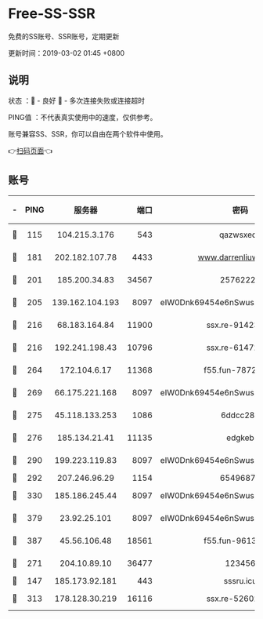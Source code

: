 # Free-SS-SSR

免费的SS账号、SSR账号，定期更新

更新时间：2019-03-02 01:45 +0800

## 说明

状态     ：🙂 - 良好 🙁 - 多次连接失败或连接超时

PING值   ：不代表真实使用中的速度，仅供参考。

账号兼容SS、SSR，你可以自由在两个软件中使用。

👉[扫码页面](https://liesauer.github.io/free-ss-ssr.github.io/)👈

## 账号

|-|PING|服务器|端口|密码|加密方式|区域|
|:----:|:----:|:-----:|-----:|:----:|:----:|:----:|
|🙂|115|104.215.3.176|543|qazwsxedc|aes-256-gcm|JP|
|🙂|181|202.182.107.78|4433|www.darrenliuwei.com|aes-256-cfb|JP|
|🙂|201|185.200.34.83|34567|25762225|aes-256-cfb|US|
|🙂|205|139.162.104.193|8097|eIW0Dnk69454e6nSwuspv9DmS201tQ0D|aes-256-cfb|JP|
|🙂|216|68.183.164.84|11900|ssx.re-91423865|aes-256-cfb|US|
|🙂|216|192.241.198.43|10796|ssx.re-61472012|aes-256-cfb|US|
|🙂|264|172.104.6.17|11368|f55.fun-78724518|aes-256-cfb|US|
|🙂|269|66.175.221.168|8097|eIW0Dnk69454e6nSwuspv9DmS201tQ0D|aes-256-cfb|US|
|🙂|275|45.118.133.253|1086|6ddcc286|aes-256-cfb|SG|
|🙂|276|185.134.21.41|11135|edgkeb|aes-256-cfb|GB|
|🙂|290|199.223.119.83|8097|eIW0Dnk69454e6nSwuspv9DmS201tQ0D|aes-256-cfb|US|
|🙂|292|207.246.96.29|1154|65496879|chacha20|US|
|🙂|330|185.186.245.44|8097|eIW0Dnk69454e6nSwuspv9DmS201tQ0D|aes-256-cfb|NL|
|🙂|379|23.92.25.101|8097|eIW0Dnk69454e6nSwuspv9DmS201tQ0D|aes-256-cfb|US|
|🙂|387|45.56.106.48|18561|f55.fun-96139570|aes-256-cfb|US|
|🙂|271|204.10.89.10|36477|123456|aes-256-cfb|US|
|🙁|147|185.173.92.181|443|sssru.icu|rc4-md5|RU|
|🙁|313|178.128.30.219|16116|ssx.re-52602728|aes-256-cfb|SG|
